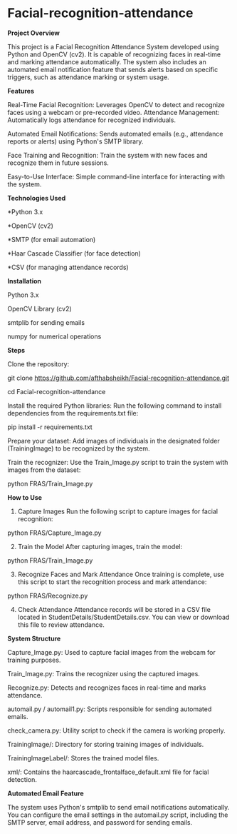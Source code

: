 # Facial-recognition-attendance
**Project Overview**

This project is a Facial Recognition Attendance System developed using Python and OpenCV (cv2). It is capable of recognizing faces in real-time and marking attendance automatically. The system also includes an automated email notification feature that sends alerts based on specific triggers, such as attendance marking or system usage.


**Features**

Real-Time Facial Recognition: Leverages OpenCV to detect and recognize faces using a webcam or pre-recorded video.
Attendance Management: Automatically logs attendance for recognized individuals.

Automated Email Notifications: Sends automated emails (e.g., attendance reports or alerts) using Python's SMTP library.

Face Training and Recognition: Train the system with new faces and recognize them in future sessions.

Easy-to-Use Interface: Simple command-line interface for interacting with the system.


**Technologies Used**

*Python 3.x

*OpenCV (cv2)

*SMTP (for email automation)

*Haar Cascade Classifier (for face detection)

*CSV (for managing attendance records)


**Installation**

Python 3.x

OpenCV Library (cv2)

smtplib for sending emails

numpy for numerical operations


**Steps**

Clone the repository:

git clone https://github.com/afthabsheikh/Facial-recognition-attendance.git

cd Facial-recognition-attendance

Install the required Python libraries: Run the following command to install dependencies from the requirements.txt file:

pip install -r requirements.txt

Prepare your dataset: Add images of individuals in the designated folder (TrainingImage) to be recognized by the system.

Train the recognizer: Use the Train_Image.py script to train the system with images from the dataset:

python FRAS/Train_Image.py


**How to Use**

1. Capture Images
Run the following script to capture images for facial recognition:

python FRAS/Capture_Image.py

2. Train the Model
After capturing images, train the model:

python FRAS/Train_Image.py

3. Recognize Faces and Mark Attendance
Once training is complete, use this script to start the recognition process and mark attendance:

python FRAS/Recognize.py

4. Check Attendance
Attendance records will be stored in a CSV file located in StudentDetails/StudentDetails.csv. You can view or download this file to review attendance.


**System Structure**

Capture_Image.py: Used to capture facial images from the webcam for training purposes.

Train_Image.py: Trains the recognizer using the captured images.

Recognize.py: Detects and recognizes faces in real-time and marks attendance.

automail.py / automail1.py: Scripts responsible for sending automated emails.

check_camera.py: Utility script to check if the camera is working properly.

TrainingImage/: Directory for storing training images of individuals.

TrainingImageLabel/: Stores the trained model files.

xml/: Contains the haarcascade_frontalface_default.xml file for facial detection.

**Automated Email Feature**

The system uses Python's smtplib to send email notifications automatically. You can configure the email settings in the automail.py script, including the SMTP server, email address, and password for sending emails.
